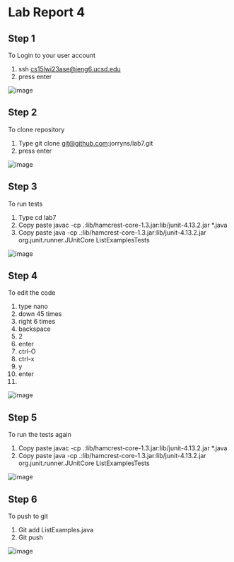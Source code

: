 # Lab Report 4
## Step 1
To Login to your user account
1. ssh cs15lwi23ase@ieng6.ucsd.edu 
2. press enter

![image](https://user-images.githubusercontent.com/122568624/224612924-a6f74e86-ec0b-45d7-8c25-b05e7f64adaf.png)

## Step 2
To clone repository 
1. Type git clone git@github.com:jorryns/lab7.git
2. press enter

![image](https://user-images.githubusercontent.com/122568624/224616292-8ea5179d-6948-4b7c-b88e-ee1bee7ec680.png)

## Step 3
To run tests
1. Type cd lab7
2. Copy paste javac -cp .:lib/hamcrest-core-1.3.jar:lib/junit-4.13.2.jar *.java
3. Copy paste java -cp .:lib/hamcrest-core-1.3.jar:lib/junit-4.13.2.jar org.junit.runner.JUnitCore ListExamplesTests

![image](https://user-images.githubusercontent.com/122568624/224617311-4991e61e-5bca-494c-b7ba-c6b47e4c0c4a.png)


## Step 4
To edit the code
1. type nano
2. down 45 times
3. right 6 times
4. backspace 
5. 2
6. enter
7. ctrl-O
8. ctrl-x
9. y
10. enter
11. 
![image](https://user-images.githubusercontent.com/122568624/224816989-1e4eed96-004b-49be-ac62-ac40ac9b842e.png)

## Step 5 
To run the tests again
 1. Copy paste javac -cp .:lib/hamcrest-core-1.3.jar:lib/junit-4.13.2.jar *.java
 2. Copy paste java -cp .:lib/hamcrest-core-1.3.jar:lib/junit-4.13.2.jar org.junit.runner.JUnitCore ListExamplesTests

![image](https://user-images.githubusercontent.com/122568624/224817703-3935cc92-0f52-4fd5-8ced-a1ea642aaaf9.png)

## Step 6
To push to git
1. Git add ListExamples.java
2. Git push

![image](https://user-images.githubusercontent.com/122568624/224820775-0292361d-5d7b-4279-b69c-c44cb11d153a.png)


